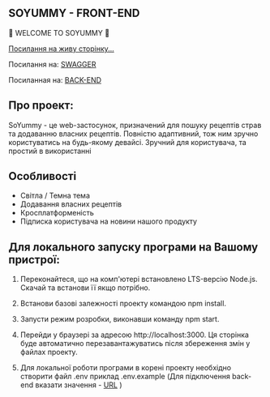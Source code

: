 
## SOYUMMY - FRONT-END

🍏 WELCOME TO SOYUMMY 🍏

[Посилання на живу сторінку...](https://eddy-hub19.github.io/soyummy/)

Посилання на:
[SWAGGER](https://souyummy-backend.onrender.com/api-docs)

Посиланная на:
[BACK-END](https://github.com/Eddy-hub19/souyummy_backend)

## Про проект:

SoYummy - це web-застосунок, призначений для пошуку рецептів страв та додаванню власних рецептів. Повністю адаптивний, тож ним зручно користуватись на будь-якому девайсі.
Зручний для користувача, та простий в використанні


## Особливості

- Світла / Темна тема
- Додавання власних рецептів
- Кросплатформеність
- Підписка користувача на новини нашого продукту

## Для локального запуску програми на Вашому пристрої:


1. Переконайтеся, що на комп'ютері встановлено LTS-версію Node.js. Скачай та встанови її якщо потрібно.

2. Встанови базові залежності проекту командою npm install.

3. Запусти режим розробки, виконавши команду npm start.

4. Перейди у браузері за адресою http://localhost:3000. Ця сторінка буде автоматично перезавантажуватись після збереження змін у файлах проекту.

5. Для локальної роботи програми в корені проекту необхідно створити файл .env приклад .env.example (Для підключення 
back-end вказати значення - [URL](https://souyummy-backend.onrender.com) )
